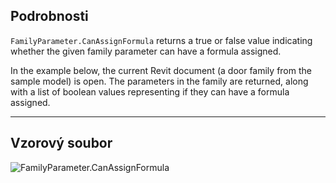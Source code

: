 ## Podrobnosti
`FamilyParameter.CanAssignFormula` returns a true or false value indicating whether the given family parameter can have a formula assigned.

In the example below, the current Revit document (a door family from the sample model) is open. The parameters in the family are returned, along with a list of boolean values representing if they can have a formula assigned.
___
## Vzorový soubor

![FamilyParameter.CanAssignFormula](./Revit.Elements.FamilyParameter.CanAssignFormula_img.jpg)
